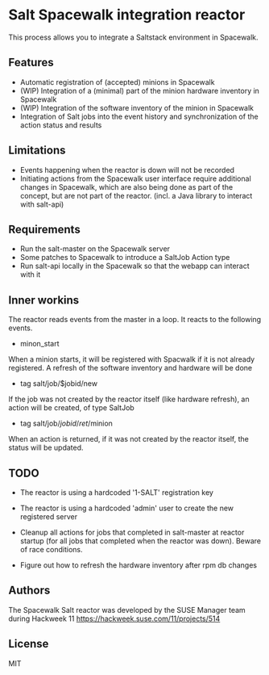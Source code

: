 
# Salt Spacewalk integration reactor

This process allows you to integrate a Saltstack environment in Spacewalk.

## Features

* Automatic registration of (accepted) minions in Spacewalk
* (WIP) Integration of a (minimal) part of the minion hardware inventory in Spacewalk
* (WIP) Integration of the software inventory of the minion in Spacewalk
* Integration of Salt jobs into the event history and synchronization of the action
  status and results

## Limitations

* Events happening when the reactor is down will not be recorded
* Initiating actions from the Spacewalk user interface require additional
  changes in Spacewalk, which are also being done as part of the concept, but
  are not part of the reactor.
  (incl. a Java library to interact with salt-api)

## Requirements

* Run the salt-master on the Spacewalk server
* Some patches to Spacewalk to introduce a SaltJob Action type
* Run salt-api locally in the Spacewalk so that the webapp can interact with it

## Inner workins

The reactor reads events from the master in a loop. It reacts to the following
events.

* minon_start

When a minion starts, it will be registered with Spacwalk if it is not already
registered.
A refresh of the software inventory and hardware will be done

* tag salt/job/$jobid/new

If the job was not created by the reactor itself (like hardware refresh), an
action will be created, of type SaltJob

* tag salt/job/$jobid/ret/$minion

When an action is returned, if it was not created by the reactor itself,
the status will be updated.

## TODO

* The reactor is using a hardcoded '1-SALT' registration key
* The reactor is using a hardcoded 'admin' user to create the new registered server

* Cleanup all actions for jobs that completed in salt-master at reactor startup
  (for all jobs that completed when the reactor was down). Beware of race conditions.

* Figure out how to refresh the hardware inventory after rpm db changes

## Authors

The Spacewalk Salt reactor was developed by the SUSE Manager team during Hackweek 11
https://hackweek.suse.com/11/projects/514

## License

MIT